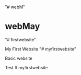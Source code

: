 "# webM"

# webMay

"# firstwebsite"

My First Website
"# myfirstwebsite"

Basic website

Test
#   m y f i r s t w e b s i t e  
 